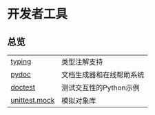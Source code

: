 # 开发者工具

## 总览

|                                                              |                          |
| ------------------------------------------------------------ | ------------------------ |
| [typing](https://www.bookstack.cn/read/python-3.11.0-zh/079ae57fa0193703.md#module-typing) | 类型注解支持             |
| [pydoc](https://www.bookstack.cn/read/python-3.11.0-zh/5cbcbfda4fba3b6c.md#module-pydoc) | 文档生成器和在线帮助系统 |
| [doctest](https://www.bookstack.cn/read/python-3.11.0-zh/ecff0d1139e6dde2.md#module-doctest) | 测试交互性的Python示例   |
| [unittest.mock](https://www.bookstack.cn/read/python-3.11.0-zh/d95a58520aa24872.md#module-unittest.mock) | 模拟对象库               |

